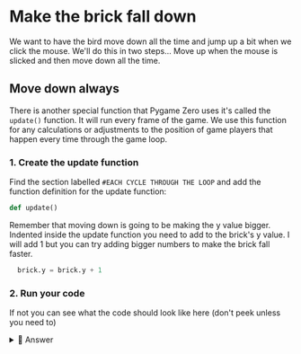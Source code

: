 # Make the brick fall down
We want to have the bird move down all the time and jump up a bit when we click the mouse. We'll do this in two steps... Move up when the mouse is slicked and then move down all the time.
## Move down always
There is another special function that Pygame Zero uses it's called the `update()` function. It will run every frame of the game. We use this function for any calculations or adjustments to the position of game players that happen every time through the game loop.

### 1. Create the update function 
Find the section labelled `#EACH CYCLE THROUGH THE LOOP` and add the function definition for the update function:
```python
def update()
```
Remember that moving down is going to be making the y value bigger. Indented inside the update function you need to add to the brick's y value. I will add 1 but you can try adding bigger numbers to make the brick fall faster.
```python
  brick.y = brick.y + 1
```
### 2. Run your code

If not you can see what the code should look like here (don't peek unless you need to)

<details>
<summary> 👀 Answer</summary>

  ``` python
#SETUP PYGAME ZERO
import pgzrun
#SCREEN
WIDTH = 600
HEIGHT = 400

#SETUP SCORE
#SETUP BRICK
brick = Actor("brick")
brick.x = 90
brick.y = 250
#SETUP WALLS
#BUTTON PRESSES
def on_mouse_down():
    brick.y = brick.y - 50
#DRAW STUFF TO SCREEN
def draw():
    screen.fill("black")
    brick.draw()
#EACH CYCLE THROUGH THE LOOP
    #COLLISIONS
#RESET

#RUN PYGAME ZERO
pgzrun.go()
```
</details>